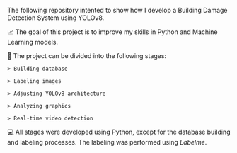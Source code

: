 The following repository intented to show how I develop a Building Damage Detection System using YOLOv8.

📈 The goal of this project is to improve my skills in Python and Machine Learning models.

📂 The project can be divided into the following stages:

    > Building database

    > Labeling images

    > Adjusting YOLOv8 architecture

    > Analyzing graphics

    > Real-time video detection

💻 All stages were developed using Python, except for the database building and labeling processes. The labeling was performed using _Labelme_.
